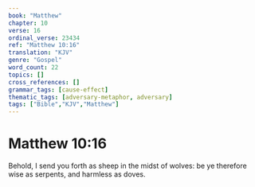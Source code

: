 ```yaml
---
book: "Matthew"
chapter: 10
verse: 16
ordinal_verse: 23434
ref: "Matthew 10:16"
translation: "KJV"
genre: "Gospel"
word_count: 22
topics: []
cross_references: []
grammar_tags: [cause-effect]
thematic_tags: [adversary-metaphor, adversary]
tags: ["Bible","KJV","Matthew"]
---
```


# Matthew 10:16

Behold, I send you forth as sheep in the midst of wolves: be ye therefore wise as serpents, and harmless as doves.
